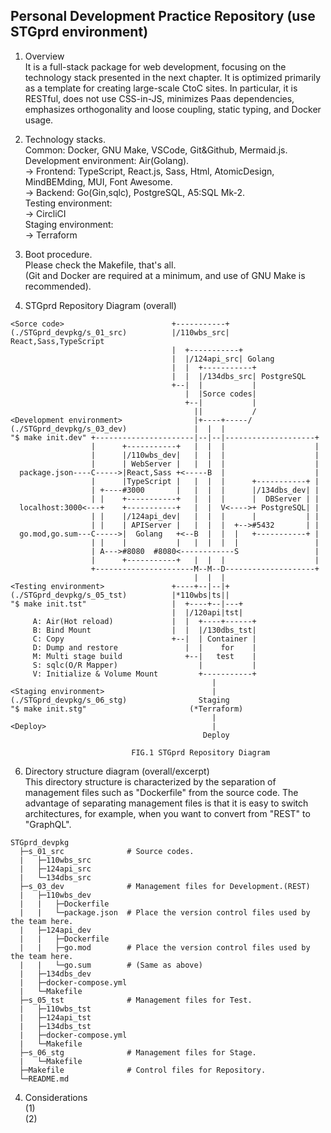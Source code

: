 ## Personal Development Practice Repository (use STGprd environment)
1. Overview  
It is a full-stack package for web development, focusing on the technology stack presented in the next chapter. It is optimized primarily as a template for creating large-scale CtoC sites. In particular, it is RESTful, does not use CSS-in-JS, minimizes Paas dependencies, emphasizes orthogonality and loose coupling, static typing, and Docker usage.  

2. Technology stacks.  
Common: Docker, GNU Make, VSCode, Git&Github, Mermaid.js.  
Development environment: Air(Golang).  
-> Frontend: TypeScript, React.js, Sass, Html, AtomicDesign, MindBEMding, MUI, Font Awesome.  
-> Backend: Go(Gin,sqlc), PostgreSQL, A5:SQL Mk-2.  
Testing environment:  
-> CircliCI  
Staging environment:  
-> Terraform  

3. Boot procedure.  
Please check the Makefile, that's all.  
(Git and Docker are required at a minimum, and use of GNU Make is recommended).  

5. STGprd Repository Diagram (overall)  
```
<Sorce code>                        +-----------+
(./STGprd_devpkg/s_01_src)          |/110wbs_src| React,Sass,TypeScript
                                    |  +-----------+
                                    |  |/124api_src| Golang
                                    |  |  +-----------+
                                    |  |  |/134dbs_src| PostgreSQL
                                    +--|  |           |
                                       |  |Sorce codes|
                                       +--|           |
                                         ||           /
<Development environment>                |+----+-----/
(./STGprd_devpkg/s_03_dev)               |  |  |
"$ make init.dev" +----------------------|--|--|--------------------+
                  |      +-----------+   |  |  |                    |
                  |      |/110wbs_dev|   |  |  |                    |
                  |      | WebServer |   |  |  |                    |
  package.json----C----->|React,Sass +<-----B  |                    |
                  |      |TypeScript |   |  |  |      +-----------+ |
                  | +----#3000       |   |  |  |      |/134dbs_dev| |
                  | |    +-----------+   |  |  |      |  DBServer | |
  localhost:3000<---+    +-----------+   |  |  V<---->+ PostgreSQL| |
                  | |    |/124api_dev|   |  |  |      |           | |
                  | |    | APIServer |   |  |  |  +-->#5432       | |
  go.mod,go.sum---C----->|  Golang   +<--B  |  |  |   +-----------+ |
                  | |    |           |   |  |  |  |                 |
                  | A--->#8080  #8080<------------S                 |
                  |      +-----------+   |  |  |                    |
                  +----------------------M--M--D--------------------+
                                         |  |  |
<Testing environment>               +----+--|--|+
(./STGprd_devpkg/s_05_tst)          |*110wbs|ts||
"$ make init.tst"                   |  +----+--|---+
                                    |  |/120api|tst|
     A: Air(Hot reload)             |  |  +----+------+
     B: Bind Mount                  |  |  |/130dbs_tst|
     C: Copy                        +--|  | Container |
     D: Dump and restore               |  |    for    |
     M: Multi stage build              +--|   test    |
     S: sqlc(O/R Mapper)                  |           |
     V: Initialize & Volume Mount         +-----------+
                                             |
<Staging environment>                        |
(./STGprd_devpkg/s_06_stg)                Staging
"$ make init.stg"                       (*Terraform)
                                             |
<Deploy>                                     |
                                           Deploy

                           FIG.1 STGprd Repository Diagram
```
6. Directory structure diagram (overall/excerpt)  
This directory structure is characterized by the separation of management files such as "Dockerfile" from the source code. The advantage of separating management files is that it is easy to switch architectures, for example, when you want to convert from "REST" to "GraphQL".  
```
STGprd_devpkg
  ├─s_01_src              # Source codes.
  |   ├─110wbs_src
  |   ├─124api_src
  |   └─134dbs_src
  ├─s_03_dev              # Management files for Development.(REST)
  |   ├─110wbs_dev
  |   |   ├─Dockerfile
  |   |   └─package.json  # Place the version control files used by the team here.
  |   ├─124api_dev
  |   |   ├─Dockerfile
  |   |   ├─go.mod        # Place the version control files used by the team here.
  |   |   └─go.sum        # (Same as above)
  |   ├─134dbs_dev
  |   ├─docker-compose.yml
  |   └─Makefile
  ├─s_05_tst              # Management files for Test.
  |   ├─110wbs_tst
  |   ├─124api_tst
  |   ├─134dbs_tst
  |   ├─docker-compose.yml
  |   └─Makefile
  ├─s_06_stg              # Management files for Stage.
  |   └─Makefile
  ├─Makefile              # Control files for Repository.
  └─README.md
```
4. Considerations  
(1)  
(2)  
<!--
使いやすさを優先せず、１０年後でも理解できるコードを！

-->
